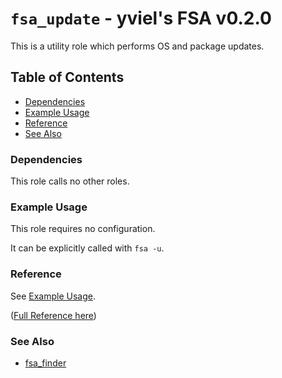 # `fsa_update` - yviel's FSA v0.2.0
This is a utility role which performs OS and package updates.

## Table of Contents
 - [Dependencies](#dependencies)
 - [Example Usage](#example-usage)
 - [Reference](#reference)
 - [See Also](#see-also)

### Dependencies
This role calls no other roles.

### Example Usage
This role requires no configuration.

It can be explicitly called with `fsa -u`.

### Reference
See [Example Usage](#example-usage).

([Full Reference here](docs/REFERENCE.md))

### See Also
 - [fsa_finder](../fsa_finder/)
